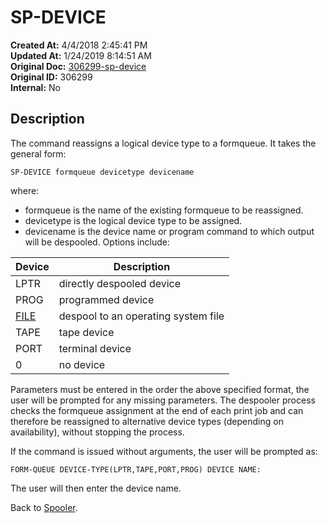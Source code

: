 # SP-DEVICE 

**Created At:** 4/4/2018 2:45:41 PM  
**Updated At:** 1/24/2019 8:14:51 AM  
**Original Doc:** [306299-sp-device](https://docs.jbase.com/44205-spooler/306299-sp-device)  
**Original ID:** 306299  
**Internal:** No  


## Description 

The command reassigns a logical device type to a formqueue. It takes the general form:

```
SP-DEVICE formqueue devicetype devicename
```

where:

- formqueue is the name of the existing formqueue to be reassigned.
- devicetype is the logical device type to be assigned.
- devicename is the device name or program command to which output will be despooled. Options include:





| Device<br> | Description<br> |
| --- | --- |
| LPTR<br> | directly despooled device<br> |
| PROG | programmed device<br> |
| [FILE](./../spooler-file-device-type) | despool to an operating system file |
| TAPE<br> | tape device<br> |
| PORT<br> | terminal device<br> |
| 0<br> | no device<br> |




Parameters must be entered in the order the above specified format, the user will be prompted for any missing parameters.
The despooler process checks the formqueue assignment at the end of each print job and can therefore be reassigned to alternative device types (depending on availability), without stopping the process.

If the command is issued without arguments, the user will be prompted as:

```
FORM-QUEUE DEVICE-TYPE(LPTR,TAPE,PORT,PROG) DEVICE NAME:
```

The user will then enter the device name.



Back to [Spooler](./../jbase-spooler).
